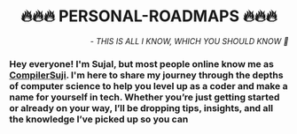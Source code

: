 <div align="center">

# 🔥🔥🔥 PERSONAL-ROADMAPS 🔥🔥🔥

</div>

<div align="right">

*- THIS IS ALL I KNOW, WHICH YOU SHOULD KNOW 🔱*

</div>

### Hey everyone! I'm Sujal, but most people online know me as [CompilerSuji](https://instagram.com/compilersuji). I'm here to share my journey through the depths of computer science to help you level up as a coder and make a name for yourself in tech. Whether you’re just getting started or already on your way, I’ll be dropping tips, insights, and all the knowledge I’ve picked up so you can
